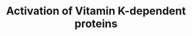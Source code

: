 ---
annotations:
- type: Pathway Ontology
  value: vitamin K metabolic pathway
authors:
- AnnaVanWersch
- Andra
description: Vitamin K activates coagulation factors
last-edited: 2022-02-21
organisms:
- Homo sapiens
redirect_from:
- /index.php/Pathway:WP5186
- /instance/WP5186
schema-jsonld:
- '@context': https://schema.org/
  '@id': https://wikipathways.github.io/pathways/WP5186.html
  '@type': Dataset
  creator:
    '@type': Organization
    name: WikiPathways
  description: Vitamin K activates coagulation factors
  keywords:
  - vitamin K2
  - Vitamin K1
  - GGCX
  - glutamate
  - dithiols
  - Vitamin K hydroquinone
  - Warfarin
  - disulfides
  - Vitamin K epoxide
  - gamma-carboxyglutamate
  - NAD(P)H dehydrogenase [quinone] 1
  - Coagulation factor VII
  - Vitamin K-dependent protein S
  - Vitamin K-dependent protein C
  - Coagulation factor IX
  - Vitamin K-dependent protein Z
  - Coagulation factor X
  - VKORC1
  - NADPH
  - NADP+
  - Vitamin K reductase
  - Blood-coagulation factor II
  license: CC0
  name: Activation of Vitamin K-dependent proteins
seo: CreativeWork
title: Activation of Vitamin K-dependent proteins
wpid: WP5186
---